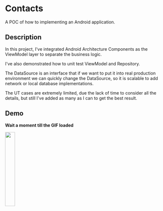 # Contacts

A POC of how to implementing an Android application.

## Description

In this project, I've integrated Android Architecture Components as the ViewModel layer to separate the business logic.

I've also demonstrated how to unit test ViewModel and Repository.

The DataSource is an interface that if we want to put it into real production environment we can quickly change the DataSource, so it is scalable to add network or local database implementations.

The UT cases are extremely limited, due the lack of time to consider all the details, but still I've added as many as I can to get the best result.

## Demo

**Wait a moment till the GIF loaded**

<img src="https://github.com/huberthe87/contact/blob/master/images/demo.gif" width="25%" height="25%" />